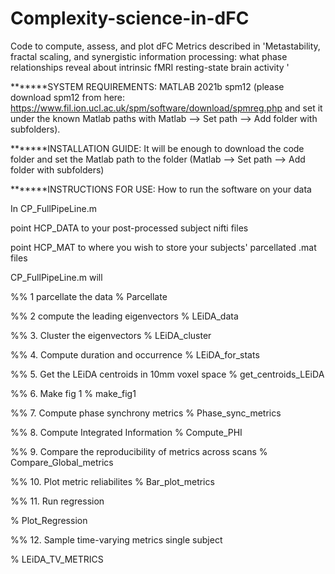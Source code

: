 # Complexity-science-in-dFC
Code to compute, assess, and plot dFC Metrics described in 'Metastability, fractal scaling, and synergistic information processing: what phase relationships reveal about intrinsic fMRI resting-state brain activity '

*******SYSTEM REQUIREMENTS:
MATLAB 2021b
spm12 (please download spm12 from here: https://www.fil.ion.ucl.ac.uk/spm/software/download/spmreg.php and set it under the known Matlab paths with Matlab --> Set path --> Add folder with subfolders).

*******INSTALLATION GUIDE:
It will be enough to download the code folder and set the Matlab path to the folder (Matlab --> Set path --> Add folder with subfolders)

*******INSTRUCTIONS FOR USE: 
How to run the software on your data

In CP_FullPipeLine.m 

point HCP_DATA to your post-processed subject nifti files

point HCP_MAT to where you wish to store your subjects' parcellated .mat files


CP_FullPipeLine.m will

%% 1 parcellate the data
% Parcellate

%% 2 compute the leading eigenvectors
% LEiDA_data

%% 3. Cluster the eigenvectors
% LEiDA_cluster

%% 4. Compute duration and occurrence
% LEiDA_for_stats

%% 5. Get the LEiDA centroids in 10mm voxel space
% get_centroids_LEiDA

%% 6. Make fig 1
% make_fig1

%% 7. Compute phase synchrony metrics
% Phase_sync_metrics

%% 8. Compute Integrated Information
% Compute_PHI

%% 9. Compare the reproducibility of metrics across scans
% Compare_Global_metrics

%% 10. Plot metric reliabilites
% Bar_plot_metrics

%% 11. Run regression

% Plot_Regression

%% 12. Sample time-varying metrics single subject

% LEiDA_TV_METRICS
  
